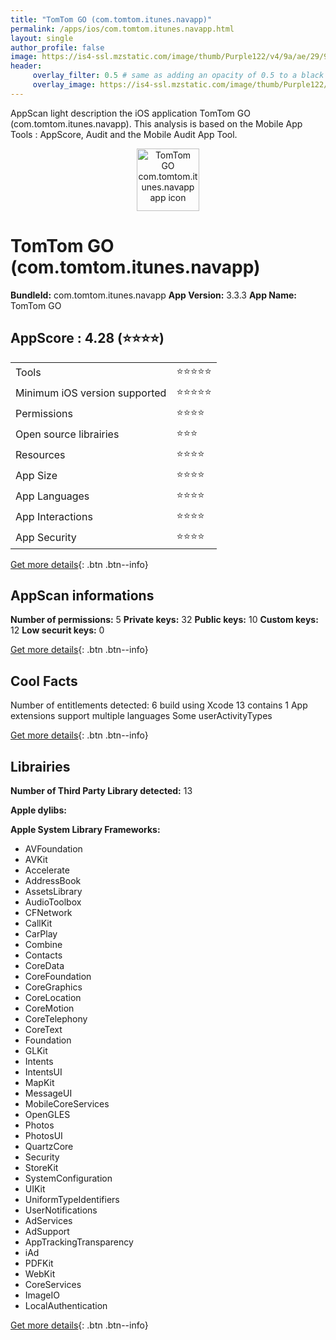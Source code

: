 ```yaml
---
title: "TomTom GO (com.tomtom.itunes.navapp)"
permalink: /apps/ios/com.tomtom.itunes.navapp.html
layout: single
author_profile: false
image: https://is4-ssl.mzstatic.com/image/thumb/Purple122/v4/9a/ae/29/9aae29ef-f173-0b89-a36a-c5c9490ccdad/AppIcon-1x_U007emarketing-0-7-0-85-220.png/512x512bb.jpg
header: 
     overlay_filter: 0.5 # same as adding an opacity of 0.5 to a black background
     overlay_image: https://is4-ssl.mzstatic.com/image/thumb/Purple122/v4/9a/ae/29/9aae29ef-f173-0b89-a36a-c5c9490ccdad/AppIcon-1x_U007emarketing-0-7-0-85-220.png/512x512bb.jpg
---
```

AppScan light description the iOS application TomTom GO (com.tomtom.itunes.navapp). This analysis is based on the Mobile App Tools : AppScore, Audit and the Mobile Audit App Tool.

  
  
<div style="text-align: center;"><img src="https://is4-ssl.mzstatic.com/image/thumb/Purple122/v4/9a/ae/29/9aae29ef-f173-0b89-a36a-c5c9490ccdad/AppIcon-1x_U007emarketing-0-7-0-85-220.png/512x512bb.jpg" width="100" height="100" alt="TomTom GO com.tomtom.itunes.navapp app icon"></div>  
  
# TomTom GO (com.tomtom.itunes.navapp)

**BundleId:** com.tomtom.itunes.navapp
**App Version:** 3.3.3
**App Name:** TomTom GO


## AppScore : 4.28 (⭐️⭐️⭐️⭐️) 

<table>
<tr><td> Tools </td><td> ⭐️⭐️⭐️⭐️⭐️ </td></tr>
<tr><td> Minimum iOS version supported </td><td> ⭐️⭐️⭐️⭐️⭐️ </td></tr>
<tr><td> Permissions </td><td> ⭐️⭐️⭐️⭐️ </td></tr>
<tr><td> Open source librairies </td><td> ⭐️⭐️⭐️ </td></tr>
<tr><td> Resources </td><td> ⭐️⭐️⭐️⭐️ </td></tr>
<tr><td> App Size </td><td> ⭐️⭐️⭐️⭐️ </td></tr>
<tr><td> App Languages </td><td> ⭐️⭐️⭐️⭐️ </td></tr>
<tr><td> App Interactions </td><td> ⭐️⭐️⭐️⭐️ </td></tr>
<tr><td> App Security </td><td> ⭐️⭐️⭐️⭐️ </td></tr>
</table>

[Get more details](/pricing.html){: .btn .btn--info}  
  
## AppScan informations 

**Number of permissions:** 5
**Private keys:** 32
**Public keys:** 10
**Custom keys:** 12
**Low securit keys:** 0
  
[Get more details](/pricing.html){: .btn .btn--info}

## Cool Facts

Number of entitlements detected: 6
build using Xcode 13
contains 1 App extensions
support multiple languages
Some userActivityTypes
  
[Get more details](/pricing.html){: .btn .btn--info}

## Librairies 
**Number of Third Party Library detected:** 13

**Apple dylibs:**


**Apple System Library Frameworks:**
- AVFoundation
- AVKit
- Accelerate
- AddressBook
- AssetsLibrary
- AudioToolbox
- CFNetwork
- CallKit
- CarPlay
- Combine
- Contacts
- CoreData
- CoreFoundation
- CoreGraphics
- CoreLocation
- CoreMotion
- CoreTelephony
- CoreText
- Foundation
- GLKit
- Intents
- IntentsUI
- MapKit
- MessageUI
- MobileCoreServices
- OpenGLES
- Photos
- PhotosUI
- QuartzCore
- Security
- StoreKit
- SystemConfiguration
- UIKit
- UniformTypeIdentifiers
- UserNotifications
- AdServices
- AdSupport
- AppTrackingTransparency
- iAd
- PDFKit
- WebKit
- CoreServices
- ImageIO
- LocalAuthentication


  
[Get more details](/pricing.html){: .btn .btn--info}

